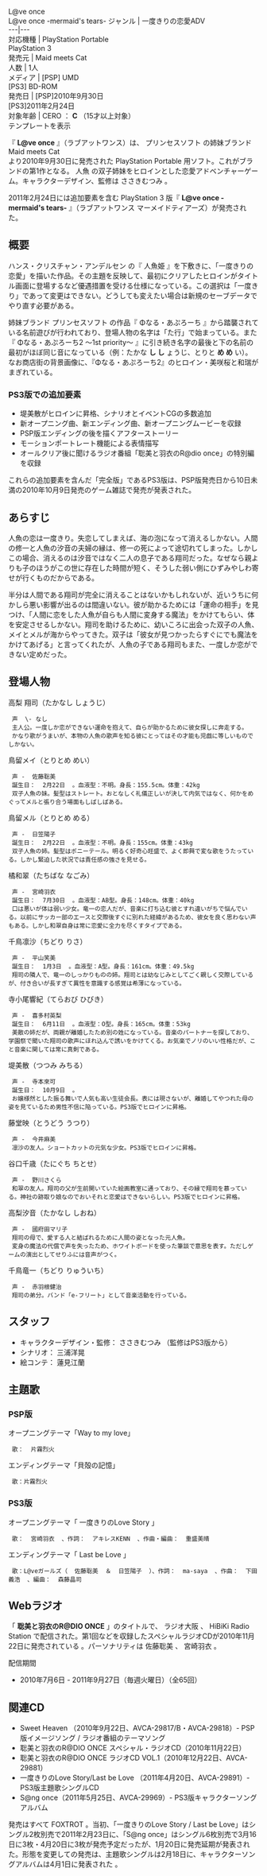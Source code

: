 L@ve once  
L@ve once -mermaid's tears-  ジャンル  |  一度きりの恋愛ADV   
---|---  
対応機種  |  PlayStation Portable    
PlayStation 3  
発売元  |  Maid meets Cat   
人数  |  1人   
メディア  |  [PSP]  UMD    
[PS3]  BD-ROM  
発売日  |  [PSP]2010年9月30日   
[PS3]2011年2月24日  
対象年齢  |  CERO  ：  **C** （15才以上対象）   
テンプレートを表示  
  
『 **L@ve once** 』（ラブアットワンス）は、  プリンセスソフト  の姉妹ブランド  Maid meets Cat  
より2010年9月30日に発売された  PlayStation Portable  用ソフト。これがブランドの第1作となる。  人魚
の双子姉妹をヒロインとした恋愛アドベンチャーゲーム。キャラクターデザイン、監修は  ささきむつみ  。

2011年2月24日には追加要素を含む  PlayStation 3  版『 **L@ve once -mermaid's tears-**
』（ラブアットワンス マーメイドティアーズ）が発売された。

##  概要  

ハンス・クリスチャン・アンデルセン  の『  人魚姫
』を下敷きに、「一度きりの恋愛」を描いた作品。その主題を反映して、最初にクリアしたヒロインがタイトル画面に登場するなど優遇措置を受ける仕様になっている。この選択は「一度きり」であって変更はできない。どうしても変えたい場合は新規のセーブデータでやり直す必要がある。

姉妹ブランド  プリンセスソフト  の作品『  Φなる・あぷろーち
』から踏襲されている名前遊びが行われており、登場人物の名字は「た行」で始まっている。また『  Φなる・あぷろーち2 〜1st priority〜
』に引き続き名字の最後と下の名前の最初がほぼ同じ音になっている（例：たかな **し し** ょうじ、とりと **め め**
い）。なお商店街の背景画像に、『Φなる・あぷろーち2』のヒロイン・美咲桜と和瑞がまぎれている。

###  PS3版での追加要素  

  * 堤美散がヒロインに昇格、シナリオとイベントCGの多数追加 
  * 新オープニング曲、新エンディング曲、新オープニングムービーを収録 
  * PSP版エンディングの後を描くアフターストーリー 
  * モーションポートレート機能による表情描写 
  * オールクリア後に聞けるラジオ番組「聡美と羽衣のR@dio once」の特別編を収録 

これらの追加要素を含んだ「完全版」であるPS3版は、PSP版発売日から10日未満の2010年10月9日発売のゲーム雑誌で発売が発表された。

##  あらすじ  

人魚の恋は一度きり。失恋してしまえば、海の泡になって消えるしかない。人間の修一と人魚の汐音の夫婦の縁は、修一の死によって途切れてしまった。しかしこの場合、消えるのは汐音ではなく二人の息子である翔司だった。なぜなら親よりも子のほうがこの世に存在した時間が短く、そうした弱い側にひずみやしわ寄せが行くものだからである。

半分は人間である翔司が完全に消えることはないかもしれないが、近いうちに何かしら悪い影響が出るのは間違いない。彼が助かるためには「運命の相手」を見つけ、「人間に恋をした人魚が自らも人間に変身する魔法」をかけてもらい、体を安定させるしかない。翔司を助けるために、幼いころに出会った双子の人魚、メイとメルが海からやってきた。双子は「彼女が見つかったらすぐにでも魔法をかけてあげる」と言ってくれたが、人魚の子である翔司もまた、一度しか恋ができない定めだった。

##  登場人物  

高梨 翔司（たかなし しょうじ）

     声  \- なし 
     主人公。一度しか恋ができない運命を抱えて、自らが助かるために彼女探しに奔走する。 
     かなり歌がうまいが、本物の人魚の歌声を知る彼にとってはその才能も児戯に等しいものでしかない。 
鳥留メイ（とりとめ めい）

     声 -  佐藤聡美 
     誕生日：  2月22日  。血液型：不明。身長：155.5cm。体重：42kg 
     双子人魚の妹。髪型はストレート。おとなしく礼儀正しいが決して内気ではなく、何かをめぐってメルと張り合う場面もしばしばある。 
鳥留メル（とりとめ める）

     声 -  日笠陽子 
     誕生日：  2月22日  。血液型：不明。身長：155cm。体重：43kg 
     双子人魚の姉。髪型はポニーテール。明るく好奇心旺盛で、よく即興で変な歌をうたっている。しかし緊迫した状況では責任感の強さを見せる。 
橘和翠（たちばな なごみ）

     声 -  宮崎羽衣 
     誕生日：  7月30日  。血液型：AB型。身長：148cm。体重：40kg 
     口は悪いが体は弱い少女。竜一の恋人だが、音楽に打ち込む彼とすれ違いがちで悩んでいる。以前にサッカー部のエースと交際後すぐに別れた経緯があるため、彼女を良く思わない声もある。しかし和翠自身は常に恋愛に全力を尽くすタイプである。 
千鳥凛沙（ちどり りさ）

     声 -  平山笑美 
     誕生日：  1月3日  。血液型：A型。身長：161cm。体重：49.5kg 
     翔司の隣人で、竜一のしっかりものの姉。翔司とは幼なじみとしてごく親しく交際しているが、付き合いが長すぎて異性を意識する感覚は希薄になっている。 
寺小尾響紀（てらおび ひびき）

     声 -  喜多村英梨 
     誕生日：  6月11日  。血液型：O型。身長：165cm。体重：53kg 
     美散の姉だが、両親が離婚したため別の姓になっている。音楽のパートナーを探しており、学園祭で聞いた翔司の歌声にほれ込んで誘いをかけてくる。お気楽でノリのいい性格だが、こと音楽に関しては常に真剣である。 
堤美散（つつみ みちる）

     声 -  寺本來可 
     誕生日：  10月9日  。 
     お嬢様然とした振る舞いで人気も高い生徒会長。表には現さないが、離婚してやつれた母の姿を見ているため男性不信に陥っている。PS3版でヒロインに昇格。 
藤堂映（とうどう うつり）

     声 -  今井麻美 
     凛沙の友人。ショートカットの元気な少女。PS3版でヒロインに昇格。 
谷口千歳（たにぐち ちとせ）

     声 -  野川さくら 
     和翠の友人。翔司の父が生前開いていた絵画教室に通っており、その縁で翔司を慕っている。神社の跡取り娘なのでおいそれと恋愛はできないらしい。PS3版でヒロインに昇格。 
高梨汐音（たかなし しおね）

     声 -  國府田マリ子 
     翔司の母で、愛する人と結ばれるために人間の姿となった元人魚。 
     変身の魔法の代償で声を失ったため、ホワイトボードを使った筆談で意思を表す。ただしゲームの演出としてせりふには音声がつく。 
千鳥竜一（ちどり りゅういち）

     声 -  赤羽根健治 
     翔司の弟分。バンド「e-フリート」として音楽活動を行っている。 

##  スタッフ  

  * キャラクターデザイン・監修：  ささきむつみ  （監修はPS3版から） 
  * シナリオ：  三浦洋晃 
  * 絵コンテ：  蓮見江蘭 

##  主題歌  

###  PSP版  

オープニングテーマ「Way to my love」

     歌：  片霧烈火 
エンディングテーマ「貝殻の記憶」

     歌：片霧烈火 

###  PS3版  

オープニングテーマ「  一度きりのLove Story  」

     歌：  宮崎羽衣  、作詞：  アキレスKENN  、作曲・編曲：  重盛美晴 
エンディングテーマ「  Last be Love  」

     歌：L@veガールズ（  佐藤聡美  ＆  日笠陽子  ）、作詞：  ma-saya  、作曲：  下田義浩  、編曲：  森藤晶司 

##  Webラジオ  

「 **聡美と羽衣のR@DIO ONCE** 」のタイトルで、  ラジオ大阪  、  HiBiKi Radio Station
で配信された。第1回などを収録したスペシャルラジオCDが2010年11月22日に発売されている    。パーソナリティは  佐藤聡美  、  宮崎羽衣
。

配信期間

  * 2010年7月6日 - 2011年9月27日（毎週火曜日）（全65回） 

##  関連CD  

  * Sweet Heaven  （2010年9月22日、AVCA-29817/B・AVCA-29818）- PSP版イメージソング / ラジオ番組のテーマソング 
  * 聡美と羽衣のR@DIO ONCE スペシャル・ラジオCD（2010年11月22日） 
  * 聡美と羽衣のR@DIO ONCE ラジオCD VOL.1（2010年12月22日、AVCA-29881） 
  * 一度きりのLove Story/Last be Love  （2011年4月20日、AVCA-29891）- PS3版主題歌シングルCD 
  * S@ng once（2011年5月25日、AVCA-29969）- PS3版キャラクターソングアルバム 

発売はすべて  FOXTROT  。当初、「一度きりのLove Story / Last be
Love」はシングル2枚別売で2011年2月23日に、「S@ng
once」はシングル6枚別売で3月16日に3枚・4月20日に3枚が発売予定だったが、1月20日に発売延期が発表された。形態を変更しての発売は、主題歌シングルは2月18日に、キャラクターソングアルバムは4月1日に発表された
  。

